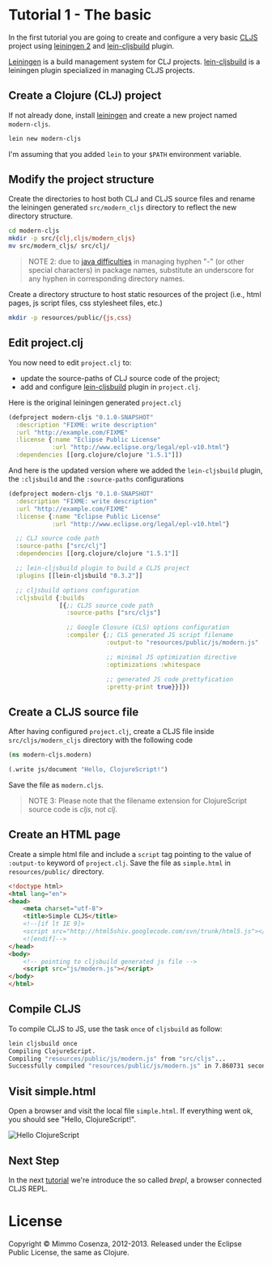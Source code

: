 # Tutorial 1 - The basic

In the first tutorial you are going to create and configure a very basic
[CLJS][1] project using [leiningen 2][2] and [lein-cljsbuild][3] plugin.

[Leiningen][2] is a build management system for CLJ
projects. [lein-cljsbuild][3] is a leiningen plugin specialized in
managing CLJS projects.

## Create a Clojure (CLJ) project

If not already done, install [leiningen][2] and create a new project
named `modern-cljs`.

```bash
lein new modern-cljs
```

I'm assuming that you added `lein` to your `$PATH` environment variable.

## Modify the project structure

Create the directories to host both CLJ and CLJS source files and rename
the leiningen generated `src/modern_cljs` directory to reflect the new
directory structure.

```bash
cd modern-cljs
mkdir -p src/{clj,cljs/modern_cljs}
mv src/modern_cljs/ src/clj/
```

> NOTE 2: due to [java difficulties][4] in managing hyphen "-" (or other
> special characters) in package names, substitute an underscore for any hyphen
> in corresponding directory names.

Create a directory structure to host static resources of the project
(i.e., html pages, js script files, css stylesheet files, etc.)

```bash
mkdir -p resources/public/{js,css}
```

## Edit project.clj

You now need to edit `project.clj` to:

* update the source-paths of CLJ source code of the project;
* add and configure [lein-cljsbuild][3] plugin in `project.clj`.

Here is the original leiningen generated `project.clj`

```clojure
(defproject modern-cljs "0.1.0-SNAPSHOT"
  :description "FIXME: write description"
  :url "http://example.com/FIXME"
  :license {:name "Eclipse Public License"
            :url "http://www.eclipse.org/legal/epl-v10.html"}
  :dependencies [[org.clojure/clojure "1.5.1"]])
```

And here is the updated version where we added the `lein-cljsbuild`
plugin, the `:cljsbuild` and the `:source-paths` configurations

```clojure
(defproject modern-cljs "0.1.0-SNAPSHOT"
  :description "FIXME: write description"
  :url "http://example.com/FIXME"
  :license {:name "Eclipse Public License"
            :url "http://www.eclipse.org/legal/epl-v10.html"}

  ;; CLJ source code path
  :source-paths ["src/clj"]
  :dependencies [[org.clojure/clojure "1.5.1"]]

  ;; lein-cljsbuild plugin to build a CLJS project
  :plugins [[lein-cljsbuild "0.3.2"]]

  ;; cljsbuild options configuration
  :cljsbuild {:builds
              [{;; CLJS source code path
                :source-paths ["src/cljs"]

                ;; Google Closure (CLS) options configuration
                :compiler {;; CLS generated JS script filename
                           :output-to "resources/public/js/modern.js"

                           ;; minimal JS optimization directive
                           :optimizations :whitespace

                           ;; generated JS code prettyfication
                           :pretty-print true}}]})
```

## Create a CLJS source file

After having configured `project.clj`, create a CLJS file inside
`src/cljs/modern_cljs` directory with the following code

```clojure
(ns modern-cljs.modern)

(.write js/document "Hello, ClojureScript!")
```

Save the file as `modern.cljs`.

> NOTE 3: Please note that the filename extension for ClojureScript source
> code is *cljs*, not *clj*.

## Create an HTML page

Create a simple html file and include a `script` tag pointing to the value
of `:output-to` keyword of `project.clj`. Save the file as `simple.html` in
`resources/public/` directory.

```html
<!doctype html>
<html lang="en">
<head>
    <meta charset="utf-8">
    <title>Simple CLJS</title>
    <!--[if lt IE 9]>
    <script src="http://html5shiv.googlecode.com/svn/trunk/html5.js"></script>
    <![endif]-->
</head>
<body>
    <!-- pointing to cljsbuild generated js file -->
    <script src="js/modern.js"></script>
</body>
</html>
```

## Compile CLJS

To compile CLJS to JS, use the task `once` of `cljsbuild` as follow:

```bash
lein cljsbuild once
Compiling ClojureScript.
Compiling "resources/public/js/modern.js" from "src/cljs"...
Successfully compiled "resources/public/js/modern.js" in 7.860731 seconds.
```
## Visit simple.html

Open a browser and visit the local file `simple.html`. If everything
went ok, you should see "Hello, ClojureScript!".

![Hello ClojureScript][5]

## Next Step

In the next [tutorial][6] we're introduce the so called *brepl*, a browser
connected CLJS REPL.

# License

Copyright © Mimmo Cosenza, 2012-2013. Released under the Eclipse Public
License, the same as Clojure.

[1]: https://github.com/clojure/clojurescript.git
[2]: https://github.com/technomancy/leiningen
[3]: https://github.com/emezeske/lein-cljsbuild.git
[4]: http://docs.oracle.com/javase/specs/jls/se7/html/jls-6.html
[5]: https://raw.github.com/magomimmo/modern-cljs/master/doc/images/hellocljs.png
[6]: https://github.com/magomimmo/modern-cljs/blob/master/doc/tutorial-02.md
